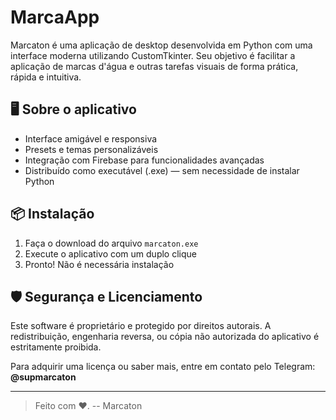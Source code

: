 # MarcaApp

Marcaton é uma aplicação de desktop desenvolvida em Python com uma interface moderna utilizando CustomTkinter. Seu objetivo é facilitar a aplicação de marcas d'água e outras tarefas visuais de forma prática, rápida e intuitiva.

## 🖥️ Sobre o aplicativo

- Interface amigável e responsiva
- Presets e temas personalizáveis
- Integração com Firebase para funcionalidades avançadas
- Distribuído como executável (.exe) — sem necessidade de instalar Python

## 📦 Instalação

1. Faça o download do arquivo `marcaton.exe`
2. Execute o aplicativo com um duplo clique
3. Pronto! Não é necessária instalação

## 🛡️ Segurança e Licenciamento

Este software é proprietário e protegido por direitos autorais. A redistribuição, engenharia reversa, ou cópia não autorizada do aplicativo é estritamente proibida.

Para adquirir uma licença ou saber mais, entre em contato pelo Telegram: **@supmarcaton**

---

> Feito com ❤️. -- Marcaton

